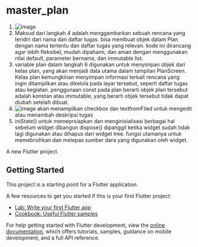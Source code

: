 # master_plan

1. ![image](https://github.com/user-attachments/assets/cc8b2b08-b5f9-40f7-aa25-5bc99a3a3b7e)
2. Maksud dari langkah 4 adalah menggambarkan sebuah rencana yang teridiri dari nama dan daftar tugas. bisa membuat objek dalam Plan dengan nama tertentu dan daftar tugas yang relevan. kode ini dirancang agar lebih fleksibel, mudah dipahami, dan aman dengan menggunakan nilai default, parameter bernama, dan immutable list.
3. variable plan dalam langkah 6 digunakan untuk menyimpan objek dari kelas plan, yang akan menjadi data utama dalam tampilan PlanScreen. Kelas plan kemungkinan menyimpan informasi terkait rencana yang ingin ditampilkan atau dikelola pada layar tersebut, seperti daftar tugas atau kegiatan.
   penggunaan const pada plan berarti objek plan tersebut adalah konstan atau immutable, yang berarti objek tersebut tidak dapat diubah setelah dibuat.
4. ![image](https://github.com/user-attachments/assets/e7b27e1e-7bbd-4355-b4bf-e6818940fc1b)
   akan menampilkan checkbox dan textfromFiled untuk mengedit atau menambah deskripsi tugas
5. iniState() untuk memeprsiapkan dan menginisialisasi berbagai hal sebelum widget dibangun
   dispose() dipanggil ketika widget sudah tidak lagi digunakan atau dihapus dari widget tree. fungsi utamanya untuk memebrsihkan dan melepas sumber dara yang digunakan oleh widget.


A new Flutter project.

## Getting Started

This project is a starting point for a Flutter application.

A few resources to get you started if this is your first Flutter project:

- [Lab: Write your first Flutter app](https://docs.flutter.dev/get-started/codelab)
- [Cookbook: Useful Flutter samples](https://docs.flutter.dev/cookbook)

For help getting started with Flutter development, view the
[online documentation](https://docs.flutter.dev/), which offers tutorials,
samples, guidance on mobile development, and a full API reference.
